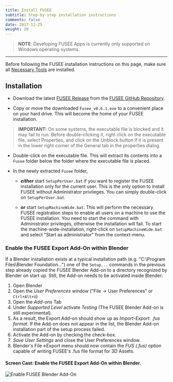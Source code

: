 ```yaml
---
title: Install FUSEE
subtitle: Step-by-step installation instructions
comments: false
date: 2017-11-25
weight: 20
---
```


>  **NOTE**: Developing FUSEE Apps is currently only supported on Windows operating systems.

-------------

Before following the FUSEE installation instructions on this page, make sure all
[Necessary Tools](../necessary-tools/) are installed.

## Installation

- Download the latest 
  [FUSEE Release](https://github.com/FUSEEProjectTeam/Fusee/releases/download/v0.6.1-BinDist/Fusee_v0.6.1.exe) 
  from the 
  [FUSEE GitHub Repository](https://github.com/FUSEEProjectTeam/Fusee/releases).

- Copy or move the downloaded `Fusee_v0.6.1.exe` to a convenient place on your hard drive. This will
  become the home of your FUSEE installation.

>  **IMPORTANT:** On some systems, the executable file is blocked and it may fail to run.
>  Before double-clicking it, right click on the executable file, select Properties, and click on the Unblock button 
>  if it is present in the lower right corner of the General tab in the properties dialog.
  
- Double-click on the executable file.
  This will extract its contents into a `Fusee` folder below the folder where the executable file is placed.

- In the newly extracted `Fusee` folder, 

  - ***either*** start `SetupPerUser.bat` if you want to register the FUSEE installation only for the current user.
    This is the only option to install FUSEE without Administrator privileges. You can simply double-click
    on `SetupPerUser.bat`.

  - ***or*** start `SetupMachineWide.bat`. This will perform the necessary FUSEE registration steps to enable
    all users on a machine to use the FUSEE installation. You need to start the command with Administrator privileges,
    otherwise the installation will fail. To start the machine-wide-installation, right-click on `SetupMachineWide.bat`
    and select "Start as administrator" from the context-menu.

### Enable the FUSEE Export Add-On within Blender

If a Blender installation exists at a typical installation path (e.g. "C:\Program Files\Blender Foundation\...")
one of the `Setup...` commands in the previous step already copied the FUSEE Blender Add-on to a directory recognized
by Blender on start up. Still, the Add-on needs to be activated inside Blender:

1. Open Blender
1. Open the _User Preferences_ window ("File &rarr; User Preferences" or `Ctrl+Alt+U`)
1. Open the _Add-ons_ Tab
1. Under _Supported Level_ activate _Testing_ (The FUSEE Blender Add-on is still experimental).
1. As a result, the Export Add-on should show up as _Import-Export: .fus format_. 
   If the Add-on does not appear in the list, the Blender Add-on installation part of the setup process 
   failed. 
1. Activate the Add-on by checking the check-box.
1. _Save User Settings_ and close the User Preferences window.
1. Blender's File->Export menu should now contain the _FUS (.fus)_ option capable of writing
  FUSEE's .fus file format for 3D Assets.

#### Screen Cast: Enable the FUSEE Export Add-On within Blender.
![Enable FUSEE Blender Add-On](enableblenderaddon.gif)



